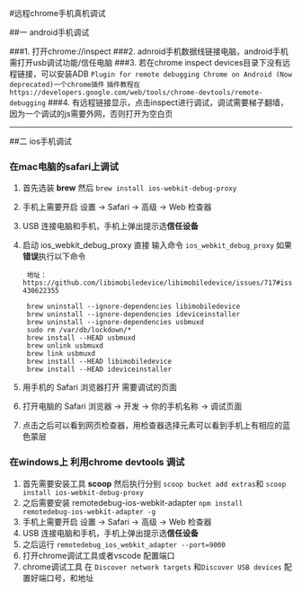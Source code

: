 #远程chrome手机真机调试

##一 android手机调试

###1. 打开chrome://inspect
###2. adnroid手机数据线链接电脑，android手机需打开usb调试功能/信任电脑
###3. 若在chrome inspect devices目录下没有远程链接，可以安装ADB `Plugin for remote debugging Chrome on Android (Now deprecated)一个chrome插件` `插件教程在  https://developers.google.com/web/tools/chrome-devtools/remote-debugging`
###4. 有远程链接显示，点击inspect进行调试，调试需要梯子翻墙，因为一个调试的js需要外网，否则打开为空白页

---------------

##二 ios手机调试

### 在mac电脑的safari上调试 

1. 首先选装 **brew** 然后 `brew install ios-webkit-debug-proxy`
2. 手机上需要开启 设置 -> Safari -> 高级 -> Web 检查器
3. USB 连接电脑和手机，手机上弹出提示选**信任设备**
4. 启动 ios_webkit_debug_proxy  直接 输入命令 `ios_webkit_debug_proxy`  如果**错误**执行以下命令
		
		地址： https://github.com/libimobiledevice/libimobiledevice/issues/717#issuecomment-430622355
		
		brew uninstall --ignore-dependencies libimobiledevice
		brew uninstall --ignore-dependencies ideviceinstaller
		brew uninstall --ignore-dependencies usbmuxd
		sudo rm /var/db/lockdown/*
		brew install --HEAD usbmuxd
		brew unlink usbmuxd
		brew link usbmuxd
		brew install --HEAD libimobiledevice
		brew install --HEAD ideviceinstaller


5. 用手机的 Safari 浏览器打开 需要调试的页面
6. 打开电脑的 Safari 浏览器 -> 开发 -> 你的手机名称 -> 调试页面
7. 点击之后可以看到网页检查器，用检查器选择元素可以看到手机上有相应的蓝色蒙层










### 在windows上 利用chrome devtools 调试
1. 首先需要安装工具 **scoop** 然后执行分别 `scoop bucket add extras`和 `scoop install ios-webkit-debug-proxy`
2. 之后需要安装  remotedebug-ios-webkit-adapter `npm install remotedebug-ios-webkit-adapter -g`
3. 手机上需要开启 设置 -> Safari -> 高级 -> Web 检查器
4. USB 连接电脑和手机，手机上弹出提示选**信任设备**
5. 之后运行 	`remotedebug_ios_webkit_adapter --port=9000`
6. 打开chrome调试工具或者vscode 配置端口
7. chrome调试工具 在 `Discover network targets` 和`Discover USB devices` 配置好端口号，和地址

